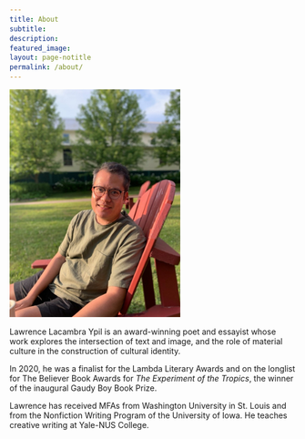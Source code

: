 ```yaml
---
title: About
subtitle:
description:
featured_image:
layout: page-notitle
permalink: /about/
---
```


<!-- 
<center><b><a class="subtle-link" href="#sectionabout">About</a></b></center>

---
 -->
 
<img src="/images/main.jpg"
alt="Lawrence Ypil"
width="300"/>

<!-- <a name="sectionabout"></a> -->
Lawrence Lacambra Ypil is an award-winning poet and essayist whose work explores the intersection of text and image, and the role of material culture in the construction of cultural identity. 

In 2020, he was a finalist for the Lambda Literary Awards and on the longlist for The Believer Book Awards for *The Experiment of the Tropics*, the winner of the inaugural Gaudy Boy Book Prize.
 
Lawrence has received MFAs from Washington University in St. Louis and from the Nonfiction Writing Program of the University of Iowa. He teaches creative writing at Yale-NUS College.
